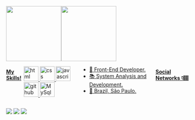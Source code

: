 <!-- ## Hey🏽 -->

<!-- ### I'm Alexandro Flórido 👨🏿‍💻
 -->
<div>
    <a href="https://github.com/alexrelance" style="display: flex">
    <img sytle="display: inline_block" height="150em" src="https://github-readme-stats.vercel.app/api?username=alexrelance&show_icons=true&theme=buefy&include_all_commits=true&count_private=true"/>
    <img sytle="display: inline_block" height="150em" src="https://github-readme-stats.vercel.app/api/top-langs/?username=alexrelance&layout=compact&langs_count=7&theme=buefy"/>
</div>
 

 
 
#### My Skills!

<img src="https://cdn.jsdelivr.net/gh/devicons/devicon/icons/html5/html5-plain.svg" alt="html" width="40" height="40" style="max-width:100%;"></img>
<img src="https://cdn.jsdelivr.net/gh/devicons/devicon/icons/css3/css3-plain.svg" alt="css" width="40" height="40" style="max-width:100%;"></img>
<img src="https://cdn.jsdelivr.net/gh/devicons/devicon/icons/javascript/javascript-plain.svg" alt="javascript" width="40" height="40" style="max-width:100%;"></img>
<img src="https://cdn.icon-icons.com/icons2/936/PNG/512/github-logo_icon-icons.com_73546.png" alt="github" width="40" height="40" style="max-width:100%;"></img>
<img src="https://cdn.jsdelivr.net/gh/devicons/devicon/icons/mysql/mysql-original.svg" alt="MySql" width="40" height="40" style="max-width:100%;"></img> 
<!--

<img src="https://cdn.icon-icons.com/icons2/2415/PNG/512/bootstrap_plain_logo_icon_146619.png" alt="bootstrap" width="40" height="40" style="max-width:100%;"></img> 
<img src="https://cdn.icon-icons.com/icons2/2107/PNG/512/file_type_reactjs_icon_130205.png" alt="React" width="40" height="40" style="max-width:100%;"></img> 

-->
          


<!-- #### Learning 💡 -->

- 🥰 Front-End Developer.
- 📚 System Analysis and Development.
- 📍 Brazil, São Paulo.

#### Social Networks 👇🏽


   <a href="https://www.instagram.com/0/alexrelance" target="_blank"><img src="https://img.shields.io/badge/-Instagram-6633cc?style=flat-square&logo=instagram&logoColor=white" target="_aablanaak"></a> 
   <a href="mailto:alexrelance@gmail.com" target="_blank"><img src="https://img.shields.io/badge/-Email-6633cc?style=flat-square&logo=Gmail&logoColor=white" target="_blank"></a> 
<a href="https://www.linkedin.com/in/alexflorido/" target="_blank"><img src="https://img.shields.io/badge/-Linkedin-6633cc?style=flat-square&logo=Linkedin&logoColor=white" target="_blank"></a>
